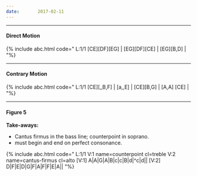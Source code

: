 ```yaml
---
date:       2017-02-11
---
```


***

#### Direct Motion

{% include abc.html code="
L:1/1
[CE][DF][EG] | [EG][DF][CE] | [EG][B,D] |
"%}


***

#### Contrary Motion

{% include abc.html code="
L:1/1
[CE][_B,F] | [a,,E] | [CE][B,G] | [A,A] [CE] |
"%}

*** 

#### Figure 5

**Take-aways:** 

- Cantus firmus in the bass line; counterpoint in soprano.
- must begin and end on perfect consonance.

{% include abc.html code="
L:1/1
V:1 name=counterpoint cl=treble
V:2 name=cantus-firmus cl=alto
[V:1] A|A|G|A|B|c|c|B|d|^c|d||
[V:2] D|F|E|D|G|F|A|F|F|E|A||
"%}


